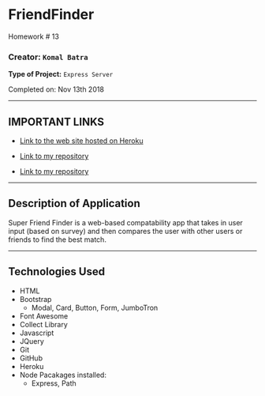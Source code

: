 # FriendFinder
Homework # 13

### **Creator:** `Komal Batra`
**Type of Project:** `Express Server`

Completed on: Nov 13th 2018

- - -
## IMPORTANT LINKS

* [Link to the web site hosted on Heroku](https://evening-gorge-44760.herokuapp.com/)

* [Link to my repository](https://github.com/komalbatra/FriendFinder.git)

* [Link to my repository](https://komalbatra.github.io/Portfolio/#portfolio)


- - - 

## Description of Application
Super Friend Finder is a web-based compatability app that takes in user input (based on survey) and then compares the user with other users or friends to find the best match. 
 
- - -
## Technologies Used
- HTML
- Bootstrap
    - Modal, Card, Button, Form, JumboTron
- Font Awesome
- Collect Library
- Javascript
- JQuery
- Git
- GitHub
- Heroku
- Node Pacakages installed:
    - Express, Path



